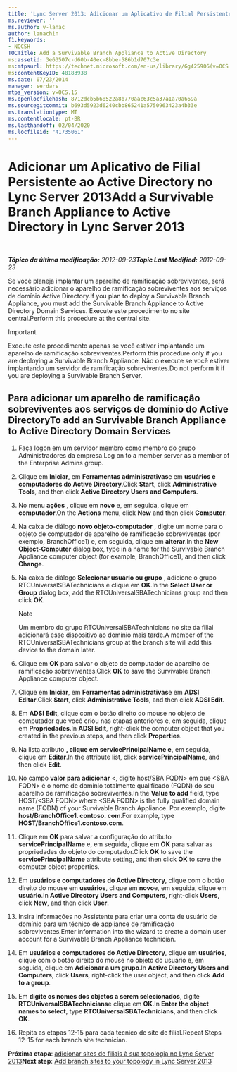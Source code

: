 ```yaml
---
title: 'Lync Server 2013: Adicionar um Aplicativo de Filial Persistente ao Active Directory'
ms.reviewer: ''
ms.author: v-lanac
author: lanachin
f1.keywords:
- NOCSH
TOCTitle: Add a Survivable Branch Appliance to Active Directory
ms:assetid: 3e63507c-d60b-40ec-8bbe-586b1d707c3e
ms:mtpsurl: https://technet.microsoft.com/en-us/library/Gg425906(v=OCS.15)
ms:contentKeyID: 48183938
ms.date: 07/23/2014
manager: serdars
mtps_version: v=OCS.15
ms.openlocfilehash: 8712dcb5b68522a8b770aac63c5a37a1a70a669a
ms.sourcegitcommit: b693d5923d6240cbb865241a5750963423a4b33e
ms.translationtype: MT
ms.contentlocale: pt-BR
ms.lasthandoff: 02/04/2020
ms.locfileid: "41735061"
---
```

<div data-xmlns="http://www.w3.org/1999/xhtml">

<div class="topic" data-xmlns="http://www.w3.org/1999/xhtml" data-msxsl="urn:schemas-microsoft-com:xslt" data-cs="http://msdn.microsoft.com/en-us/">

<div data-asp="http://msdn2.microsoft.com/asp">

# <a name="add-a-survivable-branch-appliance-to-active-directory-in-lync-server-2013"></a><span data-ttu-id="5c6d6-102">Adicionar um Aplicativo de Filial Persistente ao Active Directory no Lync Server 2013</span><span class="sxs-lookup"><span data-stu-id="5c6d6-102">Add a Survivable Branch Appliance to Active Directory in Lync Server 2013</span></span>

</div>

<div id="mainSection">

<div id="mainBody">

<span> </span>

<span data-ttu-id="5c6d6-103">_**Tópico da última modificação:** 2012-09-23_</span><span class="sxs-lookup"><span data-stu-id="5c6d6-103">_**Topic Last Modified:** 2012-09-23_</span></span>

<span data-ttu-id="5c6d6-104">Se você planeja implantar um aparelho de ramificação sobreviventes, será necessário adicionar o aparelho de ramificação sobreviventes aos serviços de domínio Active Directory.</span><span class="sxs-lookup"><span data-stu-id="5c6d6-104">If you plan to deploy a Survivable Branch Appliance, you must add the Survivable Branch Appliance to Active Directory Domain Services.</span></span> <span data-ttu-id="5c6d6-105">Execute este procedimento no site central.</span><span class="sxs-lookup"><span data-stu-id="5c6d6-105">Perform this procedure at the central site.</span></span>

<div>


> [!IMPORTANT]  
> <span data-ttu-id="5c6d6-106">Execute este procedimento apenas se você estiver implantando um aparelho de ramificação sobreviventes.</span><span class="sxs-lookup"><span data-stu-id="5c6d6-106">Perform this procedure only if you are deploying a Survivable Branch Appliance.</span></span> <span data-ttu-id="5c6d6-107">Não o execute se você estiver implantando um servidor de ramificação sobreviventes.</span><span class="sxs-lookup"><span data-stu-id="5c6d6-107">Do not perform it if you are deploying a Survivable Branch Server.</span></span>



</div>

<div>

## <a name="to-add-an-survivable-branch-appliance-to-active-directory-domain-services"></a><span data-ttu-id="5c6d6-108">Para adicionar um aparelho de ramificação sobreviventes aos serviços de domínio do Active Directory</span><span class="sxs-lookup"><span data-stu-id="5c6d6-108">To add an Survivable Branch Appliance to Active Directory Domain Services</span></span>

1.  <span data-ttu-id="5c6d6-109">Faça logon em um servidor membro como membro do grupo Administradores da empresa.</span><span class="sxs-lookup"><span data-stu-id="5c6d6-109">Log on to a member server as a member of the Enterprise Admins group.</span></span>

2.  <span data-ttu-id="5c6d6-110">Clique em **Iniciar**, em **Ferramentas administrativas**e em **usuários e computadores do Active Directory**.</span><span class="sxs-lookup"><span data-stu-id="5c6d6-110">Click **Start**, click **Administrative Tools**, and then click **Active Directory Users and Computers**.</span></span>

3.  <span data-ttu-id="5c6d6-111">No menu **ações** , clique em **novo** e, em seguida, clique em **computador**.</span><span class="sxs-lookup"><span data-stu-id="5c6d6-111">On the **Actions** menu, click **New** and then click **Computer**.</span></span>

4.  <span data-ttu-id="5c6d6-112">Na caixa de diálogo **novo objeto-computador** , digite um nome para o objeto de computador de aparelho de ramificação sobreviventes (por exemplo, BranchOffice1) e, em seguida, clique em **alterar**.</span><span class="sxs-lookup"><span data-stu-id="5c6d6-112">In the **New Object-Computer** dialog box, type in a name for the Survivable Branch Appliance computer object (for example, BranchOffice1), and then click **Change**.</span></span>

5.  <span data-ttu-id="5c6d6-113">Na caixa de diálogo **Selecionar usuário ou grupo** , adicione o grupo RTCUniversalSBATechnicians e clique em **OK**.</span><span class="sxs-lookup"><span data-stu-id="5c6d6-113">In the **Select User or Group** dialog box, add the RTCUniversalSBATechnicians group and then click **OK**.</span></span>
    
    <div>
    

    > [!NOTE]  
    > <span data-ttu-id="5c6d6-114">Um membro do grupo RTCUniversalSBATechnicians no site da filial adicionará esse dispositivo ao domínio mais tarde.</span><span class="sxs-lookup"><span data-stu-id="5c6d6-114">A member of the RTCUniversalSBATechnicians group at the branch site will add this device to the domain later.</span></span>

    
    </div>

6.  <span data-ttu-id="5c6d6-115">Clique em **OK** para salvar o objeto de computador de aparelho de ramificação sobreviventes.</span><span class="sxs-lookup"><span data-stu-id="5c6d6-115">Click **OK** to save the Survivable Branch Appliance computer object.</span></span>

7.  <span data-ttu-id="5c6d6-116">Clique em **Iniciar**, em **Ferramentas administrativas**e em **ADSI Editar**.</span><span class="sxs-lookup"><span data-stu-id="5c6d6-116">Click **Start**, click **Administrative Tools**, and then click **ADSI Edit**.</span></span>

8.  <span data-ttu-id="5c6d6-117">Em **ADSI Edit**, clique com o botão direito do mouse no objeto de computador que você criou nas etapas anteriores e, em seguida, clique em **Propriedades**.</span><span class="sxs-lookup"><span data-stu-id="5c6d6-117">In **ADSI Edit**, right-click the computer object that you created in the previous steps, and then click **Properties**.</span></span>

9.  <span data-ttu-id="5c6d6-118">Na lista atributo **, clique em servicePrincipalName e,** em seguida, clique em **Editar**.</span><span class="sxs-lookup"><span data-stu-id="5c6d6-118">In the attribute list, click **servicePrincipalName**, and then click **Edit**.</span></span>

10. <span data-ttu-id="5c6d6-119">No campo **valor para adicionar** \<, digite host/SBA FQDN\> em que \<SBA FQDN\> é o nome de domínio totalmente qualificado (FQDN) do seu aparelho de ramificação sobreviventes.</span><span class="sxs-lookup"><span data-stu-id="5c6d6-119">In the **Value to add** field, type HOST/\<SBA FQDN\> where \<SBA FQDN\> is the fully qualified domain name (FQDN) of your Survivable Branch Appliance.</span></span> <span data-ttu-id="5c6d6-120">Por exemplo, digite **host/BranchOffice1. contoso. com**.</span><span class="sxs-lookup"><span data-stu-id="5c6d6-120">For example, type **HOST/BranchOffice1.contoso.com**.</span></span>

11. <span data-ttu-id="5c6d6-121">Clique em **OK** para salvar a configuração do atributo **servicePrincipalName** e, em seguida, clique em **OK** para salvar as propriedades do objeto do computador.</span><span class="sxs-lookup"><span data-stu-id="5c6d6-121">Click **OK** to save the **servicePrincipalName** attribute setting, and then click **OK** to save the computer object properties.</span></span>

12. <span data-ttu-id="5c6d6-122">Em **usuários e computadores do Active Directory**, clique com o botão direito do mouse em **usuários**, clique em **novo**e, em seguida, clique em **usuário**.</span><span class="sxs-lookup"><span data-stu-id="5c6d6-122">In **Active Directory Users and Computers**, right-click **Users**, click **New**, and then click **User**.</span></span>

13. <span data-ttu-id="5c6d6-123">Insira informações no Assistente para criar uma conta de usuário de domínio para um técnico de appliance de ramificação sobreviventes.</span><span class="sxs-lookup"><span data-stu-id="5c6d6-123">Enter information into the wizard to create a domain user account for a Survivable Branch Appliance technician.</span></span>

14. <span data-ttu-id="5c6d6-124">Em **usuários e computadores do Active Directory**, clique em **usuários**, clique com o botão direito do mouse no objeto do usuário e, em seguida, clique em **Adicionar a um grupo**.</span><span class="sxs-lookup"><span data-stu-id="5c6d6-124">In **Active Directory Users and Computers**, click **Users**, right-click the user object, and then click **Add to a group**.</span></span>

15. <span data-ttu-id="5c6d6-125">Em **digite os nomes dos objetos a serem selecionados**, digite **RTCUniversalSBATechnicians**e clique em **OK**.</span><span class="sxs-lookup"><span data-stu-id="5c6d6-125">In **Enter the object names to select**, type **RTCUniversalSBATechnicians**, and then click **OK**.</span></span>

16. <span data-ttu-id="5c6d6-126">Repita as etapas 12-15 para cada técnico de site de filial.</span><span class="sxs-lookup"><span data-stu-id="5c6d6-126">Repeat Steps 12-15 for each branch site technician.</span></span>

<span data-ttu-id="5c6d6-127">**Próxima etapa**: [adicionar sites de filiais à sua topologia no Lync Server 2013](lync-server-2013-add-branch-sites-to-your-topology.md)</span><span class="sxs-lookup"><span data-stu-id="5c6d6-127">**Next step**: [Add branch sites to your topology in Lync Server 2013](lync-server-2013-add-branch-sites-to-your-topology.md)</span></span>

</div>

</div>

<span> </span>

</div>

</div>

</div>

